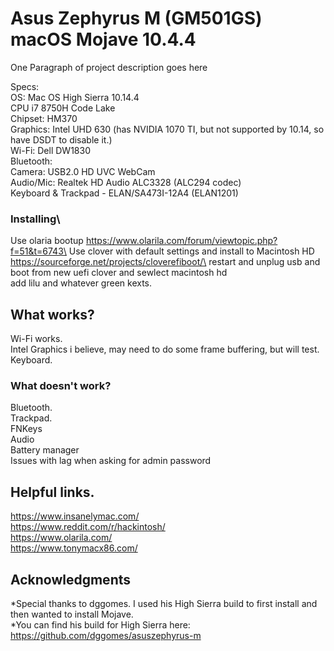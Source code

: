 # Asus Zephyrus M (GM501GS) macOS Mojave 10.4.4

One Paragraph of project description goes here

Specs:\
OS: Mac OS High Sierra 10.14.4\
CPU i7 8750H Code Lake\
Chipset: HM370\
Graphics: Intel UHD 630 (has NVIDIA 1070 TI, but not supported by 10.14, so have DSDT to disable it.)\
Wi-Fi: Dell DW1830\
Bluetooth:\
Camera: USB2.0 HD UVC WebCam\
Audio/Mic: Realtek HD Audio ALC3328 (ALC294 codec)\
Keyboard & Trackpad - ELAN/SA473I-12A4 (ELAN1201)

### Installing\

Use olaria bootup https://www.olarila.com/forum/viewtopic.php?f=51&t=6743\
Use clover with default settings and install to Macintosh HD https://sourceforge.net/projects/cloverefiboot/\
restart and unplug usb and boot from new uefi clover and sewlect macintosh hd\
add lilu and whatever green kexts.


## What works?

Wi-Fi works.\
Intel Graphics i believe, may need to do some frame buffering, but will test.\
Keyboard.

### What doesn't work?

Bluetooth.\
Trackpad.\
FNKeys\
Audio\
Battery manager\
Issues with lag when asking for admin password

## Helpful links.

https://www.insanelymac.com/  
https://www.reddit.com/r/hackintosh/  
https://www.olarila.com/  
https://www.tonymacx86.com/  


## Acknowledgments  

*Special thanks to dggomes. I used his High Sierra build to first install and then wanted to install Mojave.  
*You can find his build for High Sierra here: https://github.com/dggomes/asuszephyrus-m  
